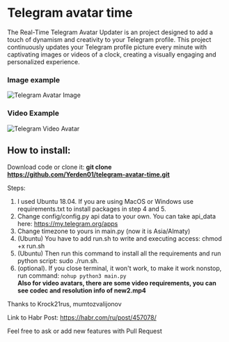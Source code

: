 
# Telegram avatar time

The Real-Time Telegram Avatar Updater is an project designed to add a touch of dynamism and creativity to your Telegram profile. This project continuously updates your Telegram profile picture every minute with captivating images or videos of a clock, creating a visually engaging and personalized experience.
### Image example
![Telegram Avatar Image](https://i.ibb.co.com/Zx6zfB5/Screenshot-2023-09-11-at-15-38-48.png)
### Video Example

![Telegram Video Avatar](https://i.ibb.co.com/pxbvzzj/clideo-editor-eab61543992947f4a9a9d451a0de6650.gif)


## How to install:
Download code or clone it: **git clone https://github.com/Yerden01/telegram-avatar-time.git**

Steps:
  1. I used Ubuntu 18.04. If you are using MacOS or Windows use requirements.txt to install packages in step 4 and 5.
  2. Change config/config.py api data to your own. You can take api_data here: https://my.telegram.org/apps
  3. Change timezone to yours in main.py (now it is Asia/Almaty)
  4. (Ubuntu) You have to add run.sh to write and executing access: chmod +x run.sh
  5. (Ubuntu) Then run this command to install all the requirements and run python script: sudo ./run.sh.
  6. (optional). If you close terminal, it won't work, to make it work nonstop, run command: ```nohup python3 main.py```
\
**Also for video avatars, there are some video requirements, you can see codec and resolution info of new2.mp4**

Thanks to Krock21rus, mumtozvalijonov

Link to Habr Post: https://habr.com/ru/post/457078/

Feel free to ask or add new features with Pull Request